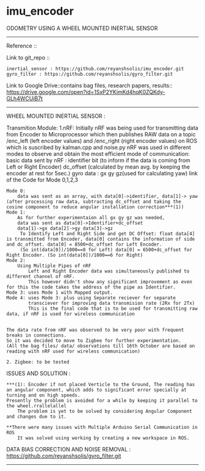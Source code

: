 # imu_encoder
ODOMETRY USING A WHEEL MOUNTED INERTIAL SENSOR 

_________________________________________________________________
Reference ::

Link to git_repo ::

	inertial_sensor : https://github.com/reyanshsolis/imu_encoder.git
	gyro_filter : https://github.com/reyanshsolis/gyro_filter.git

Link to Google Drive::contains bag files, research papers, results::
https://drive.google.com/open?id=1SxP2YKimKd4hqK0ZQKdy-GLh4WCUiB7t
__________________________________________________________________


WHEEL MOUNTED INERTIAL SENSOR :

Transmition Module: 
	1.nRF: Initially nRF was being used for transmitting data from Encoder to Microprocessor which then publishes RAW data on a topic /enc_left (left encoder values) and /enc_right (right encoder values) on ROS which is suscribed by kalman.cpp and noise.py 
	nRF was used in different modes to observe and obtain the most efficient mode of communication:
	basic data sent by nRF : 
		identifier bit
		 (to inform if the data is coming from Left or Right Encoder)
		dc_offset
		 (calculated by mean avg. by keeping the encoder at  rest for 5sec.)
		gyro data : gx gy gz(used for calculating yaw)
	link of the Code for Mode 0,1,2,3 
	
	Mode 0: 
		data was sent as an array, with data[0]->identifier, data[1]-> yaw (after processing raw data, subtracting dc_offset and taking the cosine component to reduce angular installation correction***(1))
	Mode 1:
		As for further experimentaion all gx gy gz was needed,
		data was sent as data[0]->Identifier+dc_offset
		data[1]->gx data[2]->gy data[3]->gz
		 To Identify Left and Right Side and get DC Offset: float data[4] is transmitted from Encoder, data[0] contains the information of side and dc_offset. data[0] = 8500+dc_offset for Left Encoder. 
		 (So int(data[0])/1000==8 for Left) data[0] = 6500+dc_offset for Right Encoder. (So int(data[0])/1000==6 for Right)
	Mode 2:
		Using Multiple Pipes of nRF
			Left and Right Encoder data was simultaneously published to different channel of nRF.
			This however didn't show any significant improvement as even for this the code takes the address of the pipe as Identifier.
	Mode 3: uses Mode 1 with Mapped output. 
	Mode 4: uses Mode 3: plus using Separate reciever for separate
			transciever for	improving data transmision rate (2Rx for 2Tx)
			This is the final code that is to be used for transmitting raw data, if nRF is used for wireless communication


	The data rate from nRF was observed to be very poor with frequent breaks in connections.
	So it was decided to move to Zigbee for further experimentation.
	(All the bag files/ data/ observations till 16th October are based on reading with nRF used for wireless communication)	
	
	2. Zigbee: to be tested

ISSUES AND SOLUTION : 
	
	***(1): Encoder if not placed Verticle to the Ground, The reading has an angular component, which adds to significant error specially at turning and on high speeds.
	Presently the problem is avoided for a while by keeping it parallel to the wheel.rrallelallel
		The problem is yet to be solved by considering Angular Component and changes due to it.

	**There were many issues with Multiple Arduino Serial Communication in ROS
    	It was solved using working by creating a new workspace in ROS.


DATA BIAS CORRECTION AND NOISE REMOVAL : https://github.com/reyanshsolis/gyro_filter.git
_________________________________________________________________
